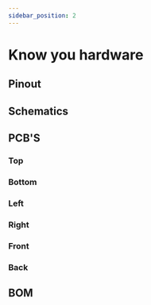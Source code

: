 ```yaml
---
sidebar_position: 2
---
```


# Know you hardware

## Pinout

## Schematics

## PCB'S

### Top
### Bottom
### Left
### Right
### Front
### Back

## BOM
